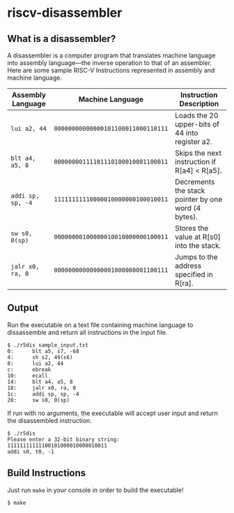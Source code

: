 # riscv-disassembler

## What is a disassembler? 

A disassembler is a computer program that translates machine language into assembly language—the inverse operation to that of an assembler. Here are some sample RISC-V Instructions represented in assembly and machine language. 

| Assembly Language | Machine Language                   | Instruction Description                             |
|-------------------|------------------------------------|-----------------------------------------------------|
| `lui a2, 44`      | `00000000000000101100011000110111` | Loads the 20 upper-bits of 44 into register a2.     |
| `blt a4, a5, 8`   | `00000000111101110100010001100011` | Skips the next instruction if R[a4] < R[a5].        |
| `addi sp, sp, -4` | `11111111110000010000000100010011` | Decrements the stack pointer by one word (4 bytes). |
| `sw s0, 0(sp)`    | `00000000100000010010000000100011` | Stores the value at R[s0] into the stack.           |
| `jalr x0, ra, 0`  | `00000000000000001000000001100111` | Jumps to the address specified in R[ra].            |

## Output

Run the executable on a text file containing machine language to dissassemble and return all instructions in the input file.

```console
$ ./r5dis sample_input.txt
0:      blt a5, s7, -68
4:      sh s2, 49(s6)
8:      lui a2, 44
c:      ebreak 
10:     ecall 
14:     blt a4, a5, 8
18:     jalr x0, ra, 0
1c:     addi sp, sp, -4
20:     sw s0, 0(sp)
```

If run with no arguments, the executable will accept user input and return the disassembled instruction. 

```console
$ ./r5dis
Please enter a 32-bit binary string:
11111111111100101000010000010011
addi s0, t0, -1
```

## Build Instructions

Just run `make` in your console in order to build the executable!
```console
$ make
```
